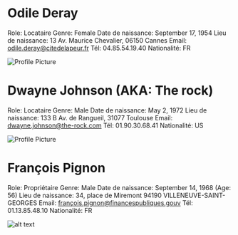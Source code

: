 # Odile Deray

Role: Locataire
Genre: Female
Date de naissance: September 17, 1954
Lieu de naissance: 13 Av. Maurice Chevalier, 06150 Cannes
Email: odile.deray@citedelapeur.fr
Tél: 04.85.54.19.40
Nationalité: FR

![Profile Picture](src/Odile.png)

# Dwayne Johnson (AKA: The rock)

Role: Locataire
Genre: Male
Date de naissance: May 2, 1972
Lieu de naissance: 133 B Av. de Rangueil, 31077 Toulouse
Email: dwayne.johnson@the-rock.com
Tél: 01.90.30.68.41
Nationalité: US

![Profile Picture](./src/Brice.png)

# François Pignon

Role: Propriétaire
Genre: Male
Date de naissance: September 14, 1968 (Age: 56)
Lieu de naissance: 34, place de Miremont 94190 VILLENEUVE-SAINT-GEORGES
Email: françois.pignon@financespubliques.gouv
Tél: 01.13.85.48.10
Nationalité: FR

![alt text](src/François.png)
